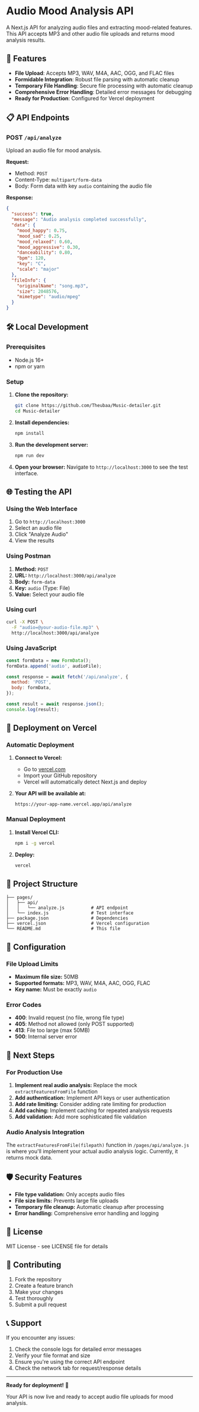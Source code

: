 # Audio Mood Analysis API

A Next.js API for analyzing audio files and extracting mood-related features. This API accepts MP3 and other audio file uploads and returns mood analysis results.

## 🚀 Features

- **File Upload**: Accepts MP3, WAV, M4A, AAC, OGG, and FLAC files
- **Formidable Integration**: Robust file parsing with automatic cleanup
- **Temporary File Handling**: Secure file processing with automatic cleanup
- **Comprehensive Error Handling**: Detailed error messages for debugging
- **Ready for Production**: Configured for Vercel deployment

## 📋 API Endpoints

### POST `/api/analyze`

Upload an audio file for mood analysis.

**Request:**
- Method: `POST`
- Content-Type: `multipart/form-data`
- Body: Form data with key `audio` containing the audio file

**Response:**
```json
{
  "success": true,
  "message": "Audio analysis completed successfully",
  "data": {
    "mood_happy": 0.75,
    "mood_sad": 0.25,
    "mood_relaxed": 0.60,
    "mood_aggressive": 0.30,
    "danceability": 0.80,
    "bpm": 120,
    "key": "C",
    "scale": "major"
  },
  "fileInfo": {
    "originalName": "song.mp3",
    "size": 2048576,
    "mimetype": "audio/mpeg"
  }
}
```

## 🛠️ Local Development

### Prerequisites
- Node.js 16+ 
- npm or yarn

### Setup
1. **Clone the repository:**
   ```bash
   git clone https://github.com/Theubaa/Music-detailer.git
   cd Music-detailer
   ```

2. **Install dependencies:**
   ```bash
   npm install
   ```

3. **Run the development server:**
   ```bash
   npm run dev
   ```

4. **Open your browser:**
   Navigate to `http://localhost:3000` to see the test interface.

## 🌐 Testing the API

### Using the Web Interface
1. Go to `http://localhost:3000`
2. Select an audio file
3. Click "Analyze Audio"
4. View the results

### Using Postman
1. **Method:** `POST`
2. **URL:** `http://localhost:3000/api/analyze`
3. **Body:** `form-data`
4. **Key:** `audio` (Type: File)
5. **Value:** Select your audio file

### Using curl
```bash
curl -X POST \
  -F "audio=@your-audio-file.mp3" \
  http://localhost:3000/api/analyze
```

### Using JavaScript
```javascript
const formData = new FormData();
formData.append('audio', audioFile);

const response = await fetch('/api/analyze', {
  method: 'POST',
  body: formData,
});

const result = await response.json();
console.log(result);
```

## 🚀 Deployment on Vercel

### Automatic Deployment
1. **Connect to Vercel:**
   - Go to [vercel.com](https://vercel.com)
   - Import your GitHub repository
   - Vercel will automatically detect Next.js and deploy

2. **Your API will be available at:**
   ```
   https://your-app-name.vercel.app/api/analyze
   ```

### Manual Deployment
1. **Install Vercel CLI:**
   ```bash
   npm i -g vercel
   ```

2. **Deploy:**
   ```bash
   vercel
   ```

## 📁 Project Structure

```
├── pages/
│   ├── api/
│   │   └── analyze.js          # API endpoint
│   └── index.js                # Test interface
├── package.json                # Dependencies
├── vercel.json                 # Vercel configuration
└── README.md                   # This file
```

## 🔧 Configuration

### File Upload Limits
- **Maximum file size:** 50MB
- **Supported formats:** MP3, WAV, M4A, AAC, OGG, FLAC
- **Key name:** Must be exactly `audio`

### Error Codes
- **400**: Invalid request (no file, wrong file type)
- **405**: Method not allowed (only POST supported)
- **413**: File too large (max 50MB)
- **500**: Internal server error

## 🔮 Next Steps

### For Production Use
1. **Implement real audio analysis:** Replace the mock `extractFeaturesFromFile` function
2. **Add authentication:** Implement API keys or user authentication
3. **Add rate limiting:** Consider adding rate limiting for production
4. **Add caching:** Implement caching for repeated analysis requests
5. **Add validation:** Add more sophisticated file validation

### Audio Analysis Integration
The `extractFeaturesFromFile(filepath)` function in `/pages/api/analyze.js` is where you'll implement your actual audio analysis logic. Currently, it returns mock data.

## 🛡️ Security Features

- **File type validation:** Only accepts audio files
- **File size limits:** Prevents large file uploads
- **Temporary file cleanup:** Automatic cleanup after processing
- **Error handling:** Comprehensive error handling and logging

## 📝 License

MIT License - see LICENSE file for details

## 🤝 Contributing

1. Fork the repository
2. Create a feature branch
3. Make your changes
4. Test thoroughly
5. Submit a pull request

## 📞 Support

If you encounter any issues:
1. Check the console logs for detailed error messages
2. Verify your file format and size
3. Ensure you're using the correct API endpoint
4. Check the network tab for request/response details

---

**Ready for deployment!** 🚀

Your API is now live and ready to accept audio file uploads for mood analysis.
